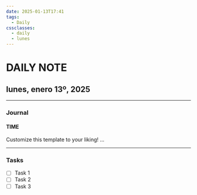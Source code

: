 ```yaml
---
date: 2025-01-13T17:41
tags:
  - Daily
cssclasses:
  - daily
  - lunes
---
```

# DAILY NOTE
## lunes, enero 13º, 2025
***
### Journal
#### TIME
Customize this template to your liking!
...
***
### Tasks
- [ ] Task 1
- [ ] Task 2
- [ ] Task 3